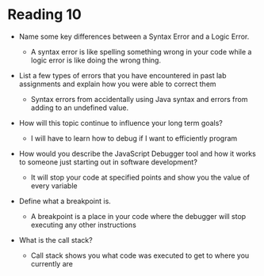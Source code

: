 # Reading 10

- Name some key differences between a Syntax Error and a Logic Error.
  - A syntax error is like spelling something wrong in your code while a logic error is like doing the wrong thing.
- List a few types of errors that you have encountered in past lab assignments and explain how you were able to correct them
  - Syntax errors from accidentally using Java syntax and errors from adding to an undefined value.
- How will this topic continue to influence your long term goals?
  - I will have to learn how to debug if I want to efficiently program

- How would you describe the JavaScript Debugger tool and how it works to someone just starting out in software development?
  - It will stop your code at specified points and show you the value of every variable
- Define what a breakpoint is.
  - A breakpoint is a place in your code where the debugger will stop executing any other instructions
- What is the call stack?
  - Call stack shows you what code was executed to get to where you currently are

